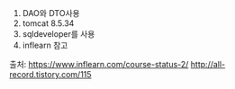 ﻿1. DAO와 DTO사용
2. tomcat 8.5.34
3. sqldeveloper를 사용
4. inflearn 참고

출처:
https://www.inflearn.com/course-status-2/
http://all-record.tistory.com/115